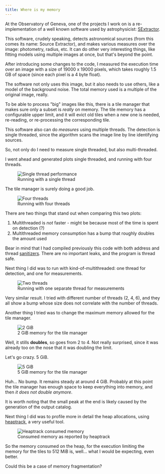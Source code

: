 ```yaml
---
title: Where is my memory
---
```


At the Observatory of Geneva, one of the projects I work on is a
re-implementation of a well known software used by astrophysicist:
[SExtractor](https://www.astromatic.net/software/sextractor).

This software, crudely speaking, detects astronomical sources (from this comes
its name: Source Extractor), and makes various measures over the image:
photometry, radius, etc. It can do other very interesting things, like
fitting models using multiple images at once, but that's beyond the point.

After introducing some changes to the code, I measured the execution time over
an image with a size of 19000 x 19000 pixels, which takes roughly 1.5 GB of
space (since each pixel is a 4 byte float).

The software not only uses this image, but it also needs to use others, like
a model of the background noise. The total memory used is a multiple of the
original image, really.

To be able to process "big" images like this, there is a tile manager that
makes sure only a subset is _really_ on memory. The tile memory has a
configurable upper limit, and it will evict old tiles when a new one is needed,
re-reading, or re-processing the corresponding tile.

This software also can do _measures_ using multiple threads. The detection is
single threaded, since the algorithm scans the image line by line identifying
sources.

So, not only do I need to measure single threaded, but also multi-threaded.

I went ahead and generated plots single threaded, and running with four threads.

<figure>
  <img src="{{baseurl}}/img/2019/2019-02-15-where-is-my-memory/single-thread.png" alt="Single thread performance"/>
  <figcaption>Running with a single thread</figcaption>
</figure>

The tile manager is surely doing a good job.

<figure>
  <img src="{{baseurl}}/img/2019/2019-02-15-where-is-my-memory/multi-thread.png" alt="Four threads"/>
  <figcaption>Running with four threads</figcaption>
</figure>

There are two things that stand out when comparing this two plots:

1. Multithreaded is *not* faster - might be because most of the time is spent on detection (?)
2. Multithreaded memory consumption has a bump that roughly doubles the amount used

Bear in mind that I had compiled previously this code with
both address and thread [sanitizers](https://github.com/google/sanitizers).
There are no important leaks, and the program is thread safe.

Next thing I did was to run with kind-of-multithreaded: one thread for
detection, and one for measurements.

<figure>
  <img src="{{baseurl}}/img/2019/2019-02-15-where-is-my-memory/multi-single-thread.png" alt="Two threads"/>
  <figcaption>Running with one separate thread for measurements</figcaption>
</figure>

Very similar result. I tried with different number of threads (2, 4, 6), and
they all show a bump whose size does not correlate with the number of threads.

Another thing I tried was to change the maximum memory allowed for the tile
manager.

<figure>
  <img src="{{baseurl}}/img/2019/2019-02-15-where-is-my-memory/multi-single-thread-2gb.png" alt="2 GiB"/>
  <figcaption>2 GiB memory for the tile manager</figcaption>
</figure>

Well, it stills **doubles**, so goes from 2 to 4. Not really surprised, since
it was already too on the nose that it was doubling the limit.

Let's go crazy. 5 GiB.

<figure>
  <img src="{{baseurl}}/img/2019/2019-02-15-where-is-my-memory/multi-single-thread-5gb.png" alt="5 GiB"/>
  <figcaption>5 GiB memory for the tile manager</figcaption>
</figure>

Huh... No bump. It remains steady at around 4 GiB. Probably at this point
the tile manager has enough space to keep everything into memory, and then
*it does not double anymore*.

It is worth noting that the small peak at the end is likely caused by the
generation of the output catalog.

Next thing I did was to profile more in detail the heap allocations, using
[heaptrack](https://github.com/KDE/heaptrack), a very useful tool.

<figure>
  <img src="{{baseurl}}/img/2019/2019-02-15-where-is-my-memory/heaptrack.png" alt="Heaptrack consumed memory"/>
  <figcaption>Consumed memory as reported by heaptrack</figcaption>
</figure>

So the memory consumed on the heap, for the execution limiting the memory for
the tiles to 512 MiB is, well... what I would be expecting, even better.

Could this be a case of memory fragmentation?
